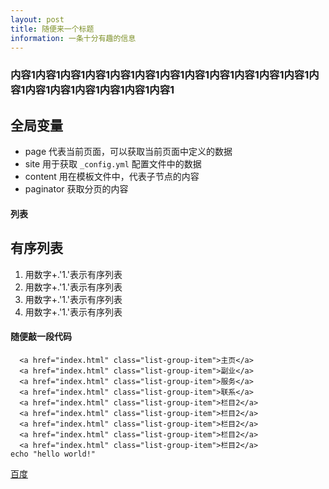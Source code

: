 ```yaml
---
layout: post
title: 随便来一个标题
information: 一条十分有趣的信息
---
```

 
### 内容1内容1内容1内容1内容1内容1内容1内容1内容1内容1内容1内容1内容1内容1内容1内容1内容1内容1内容1

## 全局变量
- page 代表当前页面，可以获取当前页面中定义的数据
- site 用于获取 `_config.yml` 配置文件中的数据
- content 用在模板文件中，代表子节点的内容
- paginator 获取分页的内容
#### 列表  

## 有序列表
1. 用数字+.'1.'表示有序列表
1. 用数字+.'1.'表示有序列表
4. 用数字+.'1.'表示有序列表
1. 用数字+.'1.'表示有序列表

#### 随便敲一段代码
```
  <a href="index.html" class="list-group-item">主页</a>
  <a href="index.html" class="list-group-item">副业</a>
  <a href="index.html" class="list-group-item">服务</a>
  <a href="index.html" class="list-group-item">联系</a>
  <a href="index.html" class="list-group-item">栏目2</a>
  <a href="index.html" class="list-group-item">栏目2</a>
  <a href="index.html" class="list-group-item">栏目2</a>
  <a href="index.html" class="list-group-item">栏目2</a>
  <a href="index.html" class="list-group-item">栏目2</a>
echo "hello world!"
```



[百度](https://www.baidu.com)  




    

  


  